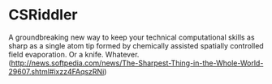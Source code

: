 # CSRiddler
A groundbreaking new way to keep your technical computational skills as sharp as a single atom tip formed by chemically assisted spatially controlled field evaporation. Or a knife. Whatever. (http://news.softpedia.com/news/The-Sharpest-Thing-in-the-Whole-World-29607.shtml#ixzz4FAqszRNi)
